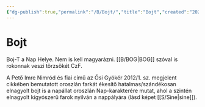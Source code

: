```yaml
---
{"dg-publish":true,"permalink":"/B/Bojt/","title":"Bojt","created":"2024-01-30T10:08","updated":"2024-01-30T10:08"}
---
```



# Bojt

Boj-T a Nap Helye. Nem is kell magyarázni. [[B/BOG\|BOG]] szóval is rokonnak veszi törzsökét CzF.  

A Pető Imre Nimród és fiai című az Ősi Gyökér 2012/1. sz. megjelent cikkében bemutatott oroszlán farkát ékesítő hatalmas/szándékosan elnagyolt bojt is a napállat oroszlán Nap-karakterére mutat, ahol a szintén elnagyolt kígyószerű farok nyilván a nappályára (lásd képet [[S/Sine\|sine]]).  